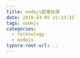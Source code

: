 ```yaml
---
title: nodejs图像处理
date: 2018-03-05 22:33:33
tags: nodejs
categories:
  - technology
  - nodejs
typora-root-url: ..
---
```

